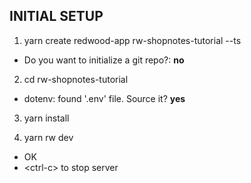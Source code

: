 ## INITIAL SETUP

1. yarn create redwood-app rw-shopnotes-tutorial --ts

- Do you want to initialize a git repo?: **no**

2. cd rw-shopnotes-tutorial

- dotenv: found '.env' file. Source it? **yes**

3. yarn install

4. yarn rw dev

- OK
- \<ctrl-c\> to stop server
